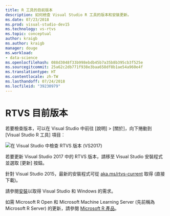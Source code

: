 ```yaml
---
title: R 工具的目前版本
description: 如何檢查 Visual Studio R 工具的版本和安裝更新。
ms.date: 07/23/2018
ms.prod: visual-studio-dev15
ms.technology: vs-rtvs
ms.topic: conceptual
author: kraigb
ms.author: kraigb
manager: douge
ms.workload:
- data-science
ms.openlocfilehash: 088d3048f33b998ebdb45b7a35b8b395cb3f525e
ms.sourcegitcommit: 25a62c2db771f938e3baa658df8b1ae54a960e4f
ms.translationtype: HT
ms.contentlocale: zh-TW
ms.lasthandoff: 07/24/2018
ms.locfileid: "39230979"
---
```

# <a name="rtvs-current-version"></a>RTVS 目前版本

若要檢查版本，可以在 Visual Studio 中前往 [說明] > [關於]，向下捲動到 [Visual Studio R 工具] 項目︰

![在 Visual Studio 中檢查 RTVS 版本 (VS2017)](media/current-version.png)

若要更新 Visual Studio 2017 中的 RTVS 版本，請移至 Visual Studio 安裝程式並選取 [更新] 按鈕。

針對 Visual Studio 2015，最新的安裝程式可從 [aka.ms/rtvs-current](https://aka.ms/rtvs-current) 取得 (直接下載)。

請參閱[安裝](installing-r-tools-for-visual-studio.md)以取得 Visual Studio 和 Windows 的需求。

如需 Microsoft R Open 和 Microsoft Machine Learning Server (先前稱為 Microsoft R Server) 的更新，請參閱 [Microsoft R 產品](http://aka.ms/rtvs-msft-r)。
